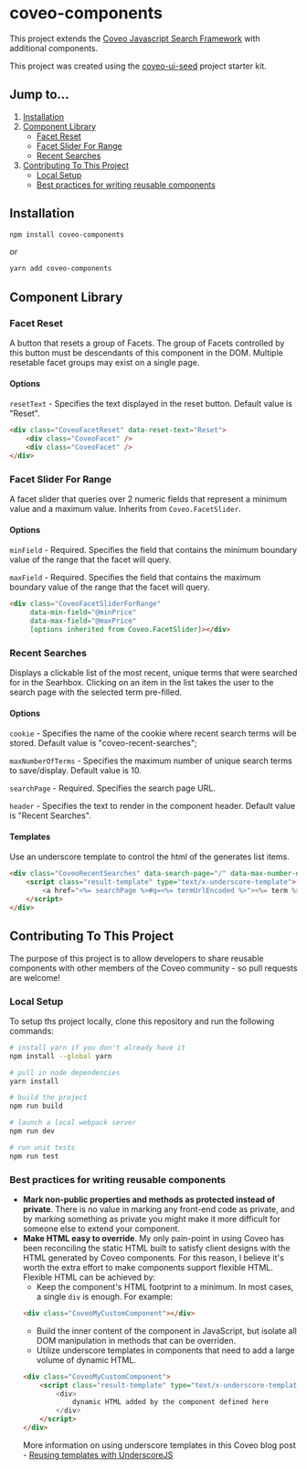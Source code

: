 # coveo-components
This project extends the [Coveo Javascript Search Framework](https://github.com/coveo/search-ui) with additional components.

This project was created using the [coveo-ui-seed](https://github.com/coveo/search-ui-seed) project starter kit.

## Jump to...
<div>
    <ol>
        <li>
            <a href="#Installation">Installation</a>
        </li>
        <li>
            <a href="#Component-Library">Component Library</a>
            <ul>
                <li>
                    <a href="#Facet-Reset">Facet Reset</a>
                </li>
                <li>
                    <a href="#Facet-Slider-For-Range">Facet Slider For Range</a>
                </li>
                <li>
                    <a href="#Recent-Searches">Recent Searches</a>
                </li>
            </ul>
        </li>
        <li>
            <a href="#Contributing-To-This-Project">Contributing To This Project</a>
            <ul>
                <li>
                    <a href="#Local-Setup">Local Setup</a>
                </li>
                <li>
                    <a href="#Best-practices-for-writing-reusable-components">Best practices for writing reusable components</a>
                </li>
            </ul>
        </li>
    </ol>
</div>

## Installation
```bash
npm install coveo-components
```
or
```bash
yarn add coveo-components
```

## Component Library
### Facet Reset
A button that resets a group of Facets. The group of Facets controlled by this button must be descendants of this component in the DOM. Multiple resetable facet groups may exist on a single page.
#### Options
`resetText` - Specifies the text displayed in the reset button. Default value is "Reset".

``` html
<div class="CoveoFacetReset" data-reset-text="Reset">
    <div class="CoveoFacet" />
    <div class="CoveoFacet" />
</div>
```

### Facet Slider For Range
A facet slider that queries over 2 numeric fields that represent a minimum value and a maximum value. Inherits from `Coveo.FacetSlider`.
#### Options
`minField` - Required. Specifies the field that contains the minimum boundary value of the range that the facet will query.

`maxField` - Required. Specifies the field that contains the maximum boundary value of the range that the facet will query.

``` html
<div class="CoveoFacetSliderForRange"
     data-min-field="@minPrice"
     data-max-field="@maxPrice"
     [options inherited from Coveo.FacetSlider]></div>
```

### Recent Searches
Displays a clickable list of the most recent, unique terms that were searched for in the Searhbox. Clicking on an item in the list takes the user to the search page with the selected term pre-filled. 
#### Options
`cookie` - Specifies the name of the cookie where recent search terms will be stored. Default value is "coveo-recent-searches";

`maxNumberOfTerms` - Specifies the maximum number of unique search terms to save/display. Default value is 10.

`searchPage` - Required. Specifies the search page URL.

`header` - Specifies the text to render in the component header. Default value is "Recent Searches".

#### Templates
Use an underscore template to control the html of the generates list items.
``` html
<div class="CoveoRecentSearches" data-search-page="/" data-max-number-of-terms="10" data-header="Recent Searches">
    <script class="result-template" type="text/x-underscore-template">
        <a href="<%= searchPage %>#q=<%= termUrlEncoded %>"><%= term %></a>
    </script>
</div>
```

## Contributing To This Project
The purpose of this project is to allow developers to share reusable components with other members of the Coveo community - so pull requests are welcome!

### Local Setup
To setup ths project locally, clone this repository and run the following commands:
```bash
# install yarn if you don't already have it
npm install --global yarn

# pull in node dependencies
yarn install

# build the project
npm run build

# launch a local webpack server
npm run dev

# run unit tests
npm run test
```

### Best practices for writing reusable components
* **Mark non-public properties and methods as protected instead of private**. There is no value in marking any front-end code as private, and by marking something as private you might make it more difficult for someone else to extend your component.
* **Make HTML easy to override**. My only pain-point in using Coveo has been reconciling the static HTML built to satisfy client designs with the HTML generated by Coveo components. For this reason, I believe it's worth the extra effort to make components support flexible HTML. Flexible HTML can be achieved by:
  * Keep the component's HTML footprint to a minimum. In most cases, a single `div` is enough. For example:
  ```html
  <div class="CoveoMyCustomComponent"></div>
  ```
  * Build the inner content of the component in JavaScript, but isolate all DOM manipulation in methods that can be overriden.
  * Utilize underscore templates in components that need to add a large volume of dynamic HTML.
  ```html
  <div class="CoveoMyCustomComponent">
      <script class="result-template" type="text/x-underscore-template">
          <div>
              dynamic HTML added by the component defined here
          </div>
      </script>
  </div>
  ```
  More information on using underscore templates in this Coveo blog post - [Reusing templates with UnderscoreJS](https://source.coveo.com/2014/10/19/reusing-templates-underscore/)